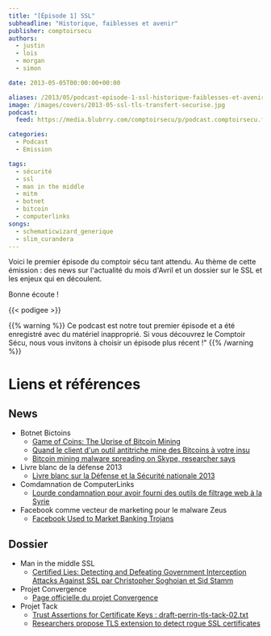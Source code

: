 ```yaml
---
title: "[Épisode 1] SSL"
subheadline: "Historique, faiblesses et avenir"
publisher: comptoirsecu
authors:
  - justin
  - lois
  - morgan
  - simon

date: 2013-05-05T00:00:00+00:00

aliases: /2013/05/podcast-episode-1-ssl-historique-faiblesses-et-avenir-2/
image: /images/covers/2013-05-ssl-tls-transfert-securise.jpg
podcast:
  feed: https://media.blubrry.com/comptoirsecu/p/podcast.comptoirsecu.fr/CSEC.EP01.2013-05-05.SSL.mp3

categories:
  - Podcast
  - Emission

tags:
  - sécurité
  - ssl
  - man in the middle
  - mitm
  - botnet
  - bitcoin
  - computerlinks  
songs:
  - schematicwizard_generique
  - slim_curandera
---
```


Voici le premier épisode du comptoir sécu tant attendu. Au thème de cette
émission : des news sur l'actualité du mois d'Avril et un dossier sur le SSL et
les enjeux qui en découlent.


Bonne écoute !

{{< podigee >}}

{{% warning %}}
Ce podcast est notre tout premier épisode et a été enregistré avec du matériel inapproprié. Si vous découvrez le Comptoir Sécu, nous vous invitons à choisir un épisode plus récent !"
{{% /warning %}}

# Liens et références

## News
- Botnet Bictoins
  - [Game of Coins: The Uprise of Bitcoin Mining](http://blog.sucuri.net/2013/05/game-of-coins-the-uprise-of-bitcoin-mining.html)
  - [Quand le client d'un outil antitriche mine des Bitcoins à votre insu](http://www.pcinpact.com/news/79560-quand-client-dun-outil-antitriche-mine-bitcoins-a-votre-insu.htm)
  - [Bitcoin mining malware spreading on Skype, researcher says](http://www.csoonline.com/article/731320/bitcoin-mining-malware-spreading-on-skype-researcher-says)
- Livre blanc de la défense 2013
  - [Livre blanc sur la Défense et la Sécurité nationale 2013](http://www.defense.gouv.fr/content/download/206186/2286591/file/Livre-blanc-sur-la-Defense-et-la-Securite-nationale%202013.pdf)
- Comdamnation de ComputerLinks
  - [Lourde condamnation pour avoir fourni des outils de filtrage web à la Syrie](http://www.reseaux-telecoms.net/actualites/lire-lourde-condamnation-pour-avoir-fourni-des-outils-de-filtrage-web-a-la-syrie-25990.html)
- Facebook comme vecteur de marketing pour le malware Zeus
  - [Facebook Used to Market Banking Trojans](http://www.bankinfosecurity.com/facebook-used-to-market-banking-trojans-a-5714)


## Dossier

- Man in the middle SSL
  - [Certified Lies: Detecting and Defeating Government Interception Attacks Against SSL par Christopher Soghoian et Sid Stamm](http://files.cloudprivacy.net/ssl-mitm.pdf)
- Projet Convergence
  - [Page officielle du projet Convergence](http://convergence.io/)
- Projet Tack
  - [Trust Assertions for Certificate Keys : draft-perrin-tls-tack-02.txt](http://tack.io/draft.html)
  - [Researchers propose TLS extension to detect rogue SSL certificates](http://www.computerworld.com/s/article/9227481/Researchers_propose_TLS_extension_to_detect_rogue_SSL_certificates?taxonomyId=17&pageNumber=1)
